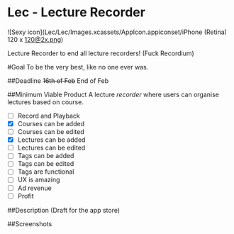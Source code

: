 Lec - Lecture Recorder
===
![Sexy icon](Lec/Lec/Images.xcassets/AppIcon.appiconset/iPhone (Retina) 120 x 120@2x.png)

Lecture Recorder to end all lecture recorders! (Fuck Recordium)

#Goal 
To be the very best, like no one ever was.

##Deadline
~~16th of Feb~~ 
End of Feb


##Minimum Viable Product
A lecture _recorder_ where users can organise lectures based on course. 
- [ ] Record and Playback
- [x] Courses can be added 
- [ ] Courses can be edited
- [x] Lectures can be added 
- [ ] Lectures can be edited
- [ ] Tags can be added
- [ ] Tags can be edited
- [ ] Tags are functional
- [ ] UX is amazing
- [ ] Ad revenue 
- [ ] Profit

##Description (Draft for the app store)

##Screenshots

